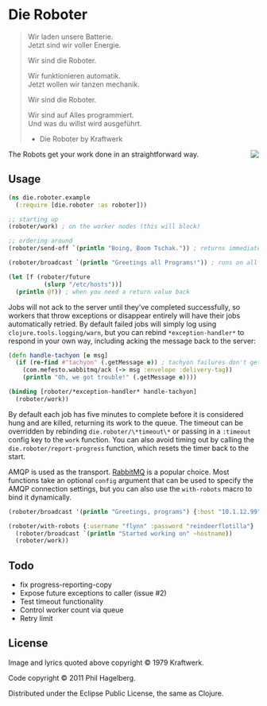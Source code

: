 # Die Roboter

> Wir laden unsere Batterie.  
> Jetzt sind wir voller Energie.
>
> Wir sind die Roboter.
>
> Wir funktionieren automatik.  
> Jetzt wollen wir tanzen mechanik.
>
> Wir sind die Roboter.
>
> Wir sind auf Alles programmiert.  
> Und was du willst wird ausgeführt.
> 
> - Die Roboter by Kraftwerk

<img src="http://technomancy.us/i/die_roboter.jpg" align="right" />

The Robots get your work done in an straightforward way.

## Usage

```clj
(ns die.roboter.example
  (:require [die.roboter :as roboter]))

;; starting up
(roboter/work) ; on the worker nodes (this will block)

;; ordering around
(roboter/send-off `(println "Boing, Boom Tschak.")) ; returns immediately

(roboter/broadcast `(println "Greetings all Programs!")) ; runs on all nodes

(let [f (roboter/future
          (slurp "/etc/hosts"))]
  (println @f)) ; when you need a return value back
```

Jobs will not ack to the server until they've completed successfully,
so workers that throw exceptions or disappear entirely will have their
jobs automatically retried. By default failed jobs will simply log
using `clojure.tools.logging/warn`, but you can rebind
`*exception-handler*` to respond in your own way, including acking the
message back to the server:

```clj
(defn handle-tachyon [e msg]
  (if (re-find #"tachyon" (.getMessage e)) ; tachyon failures don't get retried
    (com.mefesto.wabbitmq/ack (-> msg :envelope :delivery-tag))
    (println "Oh, we got trouble!" (.getMessage e))))

(binding [roboter/*exception-handler* handle-tachyon]
  (roboter/work))
```

By default each job has five minutes to complete before it is
considered hung and are killed, returning its work to the queue. The
timeout can be overridden by rebinding `die.roboter/\*timeout\*` or
passing in a `:timeout` config key to the `work` function. You can
also avoid timing out by calling the `die.roboter/report-progress`
function, which resets the timer back to the start.

AMQP is used as the transport. [RabbitMQ](http://rabbitmq.com) is a
popular choice. Most functions take an optional `config` argument that
can be used to specify the AMQP connection settings, but you can also
use the `with-robots` macro to bind it dynamically.

```clj
(roboter/broadcast '(println "Greetings, programs") {:host "10.1.12.99"})

(roboter/with-robots {:username "flynn" :password "reindeerflotilla"}
  (roboter/broadcast `(println "Started working on" ~hostname))
  (roboter/work))
```

## Todo

* fix progress-reporting-copy
* Expose future exceptions to caller (issue #2)
* Test timeout functionality
* Control worker count via queue
* Retry limit

## License

Image and lyrics quoted above copyright © 1979 Kraftwerk.

Code copyright © 2011 Phil Hagelberg.

Distributed under the Eclipse Public License, the same as Clojure.
